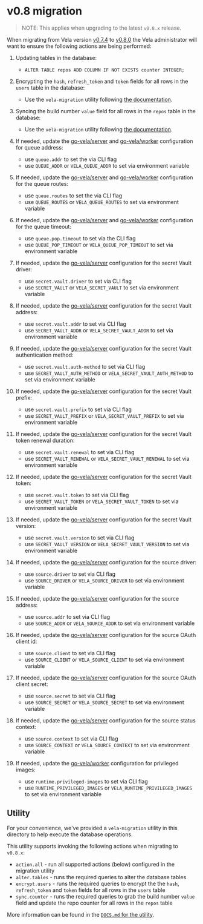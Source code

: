 # v0.8 migration

> NOTE: This applies when upgrading to the latest `v0.8.x` release.

When migrating from Vela version [v0.7.4](../../releases/v0.7.4.md) to [v0.8.0](../../releases/v0.8.0.md) the Vela administrator will want to ensure the following actions are being performed:

1. Updating tables in the database:
   * `ALTER TABLE repos ADD COLUMN IF NOT EXISTS counter INTEGER;`

1. Encrypting the `hash`, `refresh_token` and `token` fields for all rows in the `users` table in the database:
   * Use the `vela-migration` utility following [the documentation](DOCS.md).

1. Syncing the build number `value` field for all rows in the `repos` table in the database:
   * Use the `vela-migration` utility following [the documentation](DOCS.md).

1. If needed, update the [go-vela/server](https://github.com/go-vela/server) and [go-vela/worker](https://github.com/go-vela/worker) configuration for queue address:
   * use `queue.addr` to set the via CLI flag
   * use `QUEUE_ADDR` or `VELA_QUEUE_ADDR` to set via environment variable

1. If needed, update the [go-vela/server](https://github.com/go-vela/server) and [go-vela/worker](https://github.com/go-vela/worker) configuration for the queue routes:
   * use `queue.routes` to set the via CLI flag
   * use `QUEUE_ROUTES` or `VELA_QUEUE_ROUTES` to set via environment variable

1. If needed, update the [go-vela/server](https://github.com/go-vela/server) and [go-vela/worker](https://github.com/go-vela/worker) configuration for the queue timeout:
   * use `queue.pop.timeout` to set via the CLI flag
   * use `QUEUE_POP_TIMEOUT` or `VELA_QUEUE_POP_TIMEOUT` to set via environment variable

1. If needed, update the [go-vela/server](https://github.com/go-vela/server) configuration for the secret Vault driver:
   * use `secret.vault.driver` to set via CLI flag
   * use `SECRET_VAULT` or `VELA_SECRET_VAULT` to set via environment variable

1. If needed, update the [go-vela/server](https://github.com/go-vela/server) configuration for the secret Vault address:
   * use `secret.vault.addr` to set via CLI flag
   * use `SECRET_VAULT_ADDR` or `VELA_SECRET_VAULT_ADDR` to set via environment variable

1. If needed, update the [go-vela/server](https://github.com/go-vela/server) configuration for the secret Vault authentication method:
   * use `secret.vault.auth-method` to set via CLI flag
   * use `SECRET_VAULT_AUTH_METHOD` or `VELA_SECRET_VAULT_AUTH_METHOD` to set via environment variable

1. If needed, update the [go-vela/server](https://github.com/go-vela/server) configuration for the secret Vault prefix:
   * use `secret.vault.prefix` to set via CLI flag
   * use `SECRET_VAULT_PREFIX` or `VELA_SECRET_VAULT_PREFIX` to set via environment variable

1. If needed, update the [go-vela/server](https://github.com/go-vela/server) configuration for the secret Vault token renewal duration:
   * use `secret.vault.renewal` to set via CLI flag
   * use `SECRET_VAULT_RENEWAL` or `VELA_SECRET_VAULT_RENEWAL` to set via environment variable

1. If needed, update the [go-vela/server](https://github.com/go-vela/server) configuration for the secret Vault token:
   * use `secret.vault.token` to set via CLI flag
   * use `SECRET_VAULT_TOKEN` or `VELA_SECRET_VAULT_TOKEN` to set via environment variable

1. If needed, update the [go-vela/server](https://github.com/go-vela/server) configuration for the secret Vault version:
   * use `secret.vault.version` to set via CLI flag
   * use `SECRET_VAULT_VERSION` or `VELA_SECRET_VAULT_VERSION` to set via environment variable

1. If needed, update the [go-vela/server](https://github.com/go-vela/server) configuration for the source driver:
   * use `source.driver` to set via CLI flag
   * use `SOURCE_DRIVER` or `VELA_SOURCE_DRIVER` to set via environment variable

1. If needed, update the [go-vela/server](https://github.com/go-vela/server) configuration for the source address:
   * use `source.addr` to set via CLI flag
   * use `SOURCE_ADDR` or `VELA_SOURCE_ADDR` to set via environment variable

1. If needed, update the [go-vela/server](https://github.com/go-vela/server) configuration for the source OAuth client id:
   * use `source.client` to set via CLI flag
   * use `SOURCE_CLIENT` or `VELA_SOURCE_CLIENT` to set via environment variable

1. If needed, update the [go-vela/server](https://github.com/go-vela/server) configuration for the source OAuth client secret:
   * use `source.secret` to set via CLI flag
   * use `SOURCE_SECRET` or `VELA_SOURCE_SECRET` to set via environment variable

1. If needed, update the [go-vela/server](https://github.com/go-vela/server) configuration for the source status context:
   * use `source.context` to set via CLI flag
   * use `SOURCE_CONTEXT` or `VELA_SOURCE_CONTEXT` to set via environment variable

1. If needed, update the [go-vela/worker](https://github.com/go-vela/worker) configuration for privileged images:
   * use `runtime.privileged-images` to set via CLI flag
   * use `RUNTIME_PRIVILEGED_IMAGES` or `VELA_RUNTIME_PRIVILEGED_IMAGES` to set via environment variable

## Utility

For your convenience, we've provided a `vela-migration` utility in this directory to help execute the database operations.

This utility supports invoking the following actions when migrating to `v0.8.x`:

* `action.all` - run all supported actions (below) configured in the migration utility
* `alter.tables` - runs the required queries to alter the database tables
* `encrypt.users` - runs the required queries to encrypt the the `hash`, `refresh_token` and `token` fields for all rows in the `users` table
* `sync.counter` - runs the required queries to grab the build number `value` field and update the repo counter for all rows in the `repos` table

More information can be found in the [`DOCS.md` for the utility](DOCS.md).
